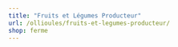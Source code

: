 ```yaml
---
title: "Fruits et Légumes Producteur"
url: /ollioules/fruits-et-legumes-producteur/
shop: ferme
---
```

